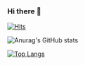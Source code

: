 ### Hi there 👋

<!--
**techighpark/techighpark** is a ✨ _special_ ✨ repository because its `README.md` (this file) appears on your GitHub profile.

Here are some ideas to get you started:

- 🔭 I’m currently working on ...
- 🌱 I’m currently learning ...
- 👯 I’m looking to collaborate on ...
- 🤔 I’m looking for help with ...
- 💬 Ask me about ...
- 📫 How to reach me: ...
- 😄 Pronouns: ...
- ⚡ Fun fact: ...
-->
[![Hits](https://hits.seeyoufarm.com/api/count/incr/badge.svg?url=https%3A%2F%2Fgithub.com%2Ftechighpark&count_bg=%23F736FF&title_bg=%23555555&icon=ifood.svg&icon_color=%23CFCFCF&title=hits&edge_flat=false)](https://hits.seeyoufarm.com)



![Anurag's GitHub stats](https://github-readme-stats.vercel.app/api?username=techighpark&show_icons=true&theme=slateorange&card_width=300)


[![Top Langs](https://github-readme-stats.vercel.app/api/top-langs/?username=techighpark&layout=compact&theme=slateorange)](https://github.com/anuraghazra/github-readme-stats)


